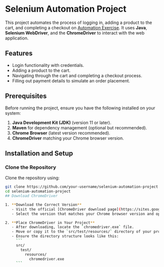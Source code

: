 # Selenium Automation Project

This project automates the process of logging in, adding a product to the cart, and completing a checkout on [Automation Exercise](https://automationexercise.com). It uses **Java**, **Selenium WebDriver**, and the **ChromeDriver** to interact with the web application.

## Features
- Login functionality with credentials.
- Adding a product to the cart.
- Navigating through the cart and completing a checkout process.
- Filling out payment details to simulate an order placement.

## Prerequisites
Before running the project, ensure you have the following installed on your system:
1. **Java Development Kit (JDK)** (version 11 or later).
2. **Maven** for dependency management (optional but recommended).
3. **Chrome Browser** (latest version recommended).
4. **ChromeDriver** matching your Chrome browser version.

## Installation and Setup

### Clone the Repository
Clone the repository using:
```bash
git clone https://github.com/your-username/selenium-automation-project.git
cd selenium-automation-project
## Download ChromeDriver

1. **Download the Correct Version**  
   - Visit the official [ChromeDriver download page](https://sites.google.com/chromium.org/driver/).
   - Select the version that matches your Chrome browser version and operating system.

2. **Place ChromeDriver in Your Project**  
   - After downloading, locate the `chromedriver.exe` file.  
   - Move or copy it to the `src/test/resources/` directory of your project.  
   - Ensure the directory structure looks like this:  
     ```
     src/
       test/
         resources/
           chromedriver.exe
     ```

